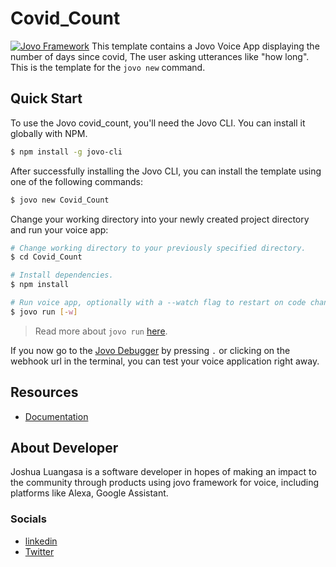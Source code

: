 # Covid_Count
[![Jovo Framework](https://www.jovo.tech/img/github-logo.png)](https://www.jovo.tech)
This template contains a Jovo Voice App displaying the number of days since covid, The user asking utterances like "how long". This is the template for the `jovo new` command.

## Quick Start

To use the Jovo covid_count, you'll need the Jovo CLI. You can install it globally with NPM.

```sh
$ npm install -g jovo-cli
```

After successfully installing the Jovo CLI, you can install the template using one of the following commands:

```sh
$ jovo new Covid_Count
```

Change your working directory into your newly created project directory and run your voice app:

```sh
# Change working directory to your previously specified directory.
$ cd Covid_Count

# Install dependencies.
$ npm install

# Run voice app, optionally with a --watch flag to restart on code changes.
$ jovo run [-w]
```

> Read more about `jovo run` [here](https://www.jovo.tech/marketplace/jovo-cli#jovo-run).

If you now go to the [Jovo Debugger](https://www.jovo.tech/marketplace/jovo-plugin-debugger) by pressing `.` or clicking on the webhook url in the terminal, you can test your voice application right away.


## Resources
-   [Documentation]()
## About Developer

Joshua Luangasa is a software developer in hopes of making an impact to the community through products using jovo framework for voice, including platforms like Alexa, Google Assistant.

### Socials

-   [linkedin](https://www.linkedin.com/in/joshua-luangasa/)
-   [Twitter](https://twitter.com/sengchanasa)

